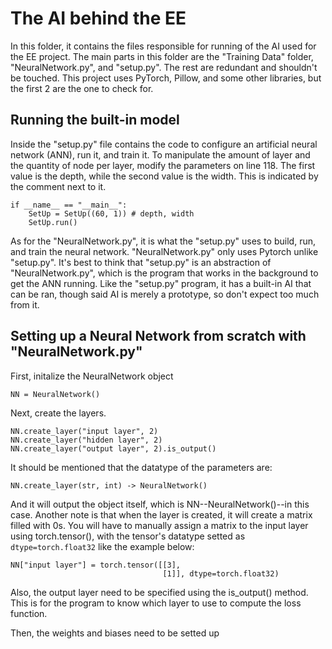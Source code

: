 # The AI behind the EE 
In this folder, it contains the files responsible for running of the AI used for the EE project. The main parts in this folder are the "Training Data" folder, "NeuralNetwork.py", and "setup.py". The rest are redundant and shouldn't be touched. This project uses PyTorch, Pillow, and some other libraries, but the first 2 are the one to check for.
## Running the built-in model
Inside the "setup.py" file contains the code to configure an artificial neural network (ANN), run it, and train it. To manipulate the amount of layer and the quantity of node per layer, modify the parameters on line 118. The first value is the depth, while the second value is the width. This is indicated by the comment next to it.
```
if __name__ == "__main__":
	SetUp = SetUp((60, 1)) # depth, width
	SetUp.run()
```

As for the "NeuralNetwork.py", it is what the "setup.py" uses to build, run, and train the neural network. "NeuralNetwork.py" only uses Pytorch unlike "setup.py". It's best to think that "setup.py" is an abstraction of "NeuralNetwork.py", which is the program that works in the background to get the ANN running. Like the "setup.py" program, it has a built-in AI that can be ran, though said AI is merely a prototype, so don't expect too much from it.

## Setting up a Neural Network from scratch with "NeuralNetwork.py"
First, initalize the NeuralNetwork object
```
NN = NeuralNetwork()
```
Next, create the layers. 
```
NN.create_layer("input layer", 2)
NN.create_layer("hidden layer", 2)
NN.create_layer("output layer", 2).is_output()
```
It should be mentioned that the datatype of the parameters are:
```
NN.create_layer(str, int) -> NeuralNetwork()
```
And it will output the object itself, which is NN--NeuralNetwork()--in this case. Another note is that when the layer is created, it will create a matrix filled with 0s. You will have to manually assign a matrix to the input layer using torch.tensor(), with the tensor's datatype setted as ```dtype=torch.float32``` like the example below:
```
NN["input layer"] = torch.tensor([[3],
                                  [1]], dtype=torch.float32)
```

Also, the output layer need to be specified using the is_output() method. This is for the program to know which layer to use to compute the loss function.

Then, the weights and biases need to be setted up

